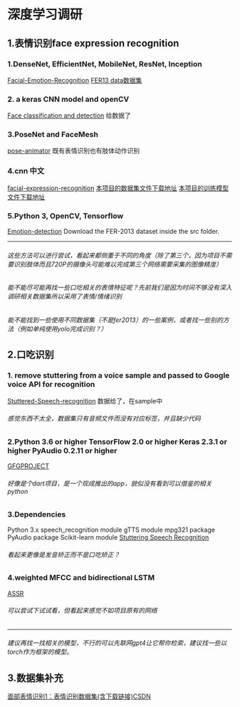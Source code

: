 # 深度学习调研

## 1.表情识别face expression recognition

### 1.DenseNet, EfficientNet, MobileNet, ResNet, Inception

[Facial-Emotion-Recognition](https://github.com/Data-Co-Lab/Facial-Emotion-Recognition.git)
[FER13 data数据集](https://www.kaggle.com/nicolejyt/facialexpressionrecognition)
### 2. a keras CNN model and openCV
[Face classification and detection](https://github.com/oarriaga/face_classification.git)
给数据了
### 3.PoseNet and FaceMesh
[pose-animator](https://github.com/yemount/pose-animator.git)
既有表情识别也有肢体动作识别
### 4.cnn 中文
[facial-expression-recognition](https://github.com/hexiang10/facial-expression-recognition.git)
[本项目的数据集文件下载地址](https://download.csdn.net/download/HXBest/64847238)
[本项目的训练模型文件下载地址](https://download.csdn.net/download/HXBest/64955910)
### 5.Python 3, OpenCV, Tensorflow
[Emotion-detection](https://github.com/atulapra/Emotion-detection.git)
Download the FER-2013 dataset inside the src folder.

-----

###### 这些方法可以进行尝试，看起来都侧重于不同的角度（除了第三个，因为项目不需要识别肢体而且720P的摄像头可能难以完成第三个网络需要采集的图像精度）
###### 能不能尽可能再找一些口吃相关的表情特征呢？先前我们是因为时间不够没有深入调研相关数据集所以采用了表情/情绪识别
###### 能不能找到一些使用不同数据集（不是fer2013）的一些案例，或者找一些别的方法（例如单纯使用yolo完成识别？）

## 2.口吃识别
### 1. remove stuttering from a voice sample and passed to Google voice API for recognition
[Stuttered-Speech-recognition](https://github.com/khannasarthak/Stuttered-Speech-recognition.git)
数据给了，在sample中

###### 感觉东西不太全，数据集只有音频文件而没有对应标签，并且缺少代码

### 2.Python 3.6 or higher TensorFlow 2.0 or higher Keras 2.3.1 or higher PyAudio 0.2.11 or higher
[GFGPROJECT](https://github.com/ruthvik2424/GFGPROJECT.git)

###### 好像是个dart项目，是一个现成推出的app，貌似没有看到可以借鉴的相关python

### 3.Dependencies
Python 3.x
speech_recognition module
gTTS module
mpg321 package
PyAudio package
Scikit-learn module
[Stuttering Speech Recognition](https://github.com/UPavankumar/Stuttering-Speech-Recognition.git)

###### 看起来更像是发音矫正而不是口吃矫正？

### 4.weighted MFCC and bidirectional LSTM
[ASSR](https://github.com/umnvd/ASSR.git)

###### 可以尝试下试试看，但看起来感觉不如项目原有的网络

-----

###### 建议再找一找相关的模型，不行的可以先联网gpt4让它帮你检索，建议找一些以torch作为框架的模型。

## 3.数据集补充
[面部表情识别1：表情识别数据集(含下载链接)CSDN](https://blog.csdn.net/guyuealian/article/details/129428657)
